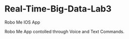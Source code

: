 # Real-Time-Big-Data-Lab3
Robo Me IOS App

Robo Me App contolled through Voice and Text Commands.


